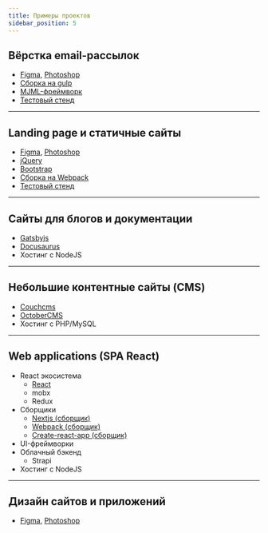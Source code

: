 ```yaml
---
title: Примеры проектов
sidebar_position: 5
---
```


## Вёрстка email-рассылок
  - [Figma](https://www.figma.com/), [Photoshop](https://www.adobe.com/ru/products/photoshop.html)
  - [Сборка на gulp](https://github.com/EvgenyLeukhin/product-hired-emails)
  - [MJML-фреймворк](https://mjml.io/)
  - [Тестовый стенд](https://pages.github.com/)

---

## Landing page и статичные сайты
  - [Figma](https://www.figma.com/), [Photoshop](https://www.adobe.com/ru/products/photoshop.html)
  - [jQuery](https://jquery.com/)
  - [Bootstrap](https://getbootstrap.com/)
  - [Сборка на Webpack](https://github.com/EvgenyLeukhin/kartina-mira/tree/one-bundle)
  - [Тестовый стенд](https://pages.github.com/)

---

## Сайты для блогов и документации
  - [Gatsbyjs](https://www.gatsbyjs.com/)
  - [Docusaurus](https://docusaurus.io/)
  - Хостинг с NodeJS

---
## Небольшие контентные сайты (CMS)
  - [Couchcms](https://www.couchcms.com/)
  - [OctoberCMS](https://octobercms.com/)
  - Хостинг с PHP/MySQL

---

## Web applications (SPA React)
  - React экосистема
    - [React](https://ru.reactjs.org/)
    - mobx
    - Redux
  - Сборщики
    - [Nextjs (сборщик)](https://nextjs.org/)
    - [Webpack (сборщик)](https://webpack.js.org/)
    - [Create-react-app (сборщик)](https://create-react-app.dev/)
  - UI-фреймворки
  - Облачный бэкенд
    - Strapi
  - Хостинг с NodeJS

---

## Дизайн сайтов и приложений
  - [Figma](https://www.figma.com/), [Photoshop](https://www.adobe.com/ru/products/photoshop.html)
